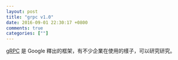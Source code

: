 ```yaml
---
layout: post
title: "grpc v1.0"
date: 2016-09-01 22:30:17 +0800
comments: true
categories: [""]
---
```


<!-- more -->

[gRPC] 是 Google 釋出的框架，有不少企業在使用的樣子，可以研究研究。


[gRPC]:https://github.com/grpc/grpc
